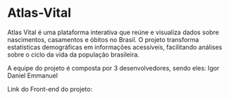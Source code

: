 # Atlas-Vital
Atlas Vital é uma plataforma interativa que reúne e visualiza dados sobre nascimentos, casamentos e óbitos no Brasil. O projeto transforma estatísticas demográficas em informações acessíveis, facilitando análises sobre o ciclo da vida da população brasileira.

A equipe do projeto é composta por 3 desenvolvedores, sendo eles:
  Igor 
  Daniel
  Emmanuel 

Link do Front-end do projeto: 

